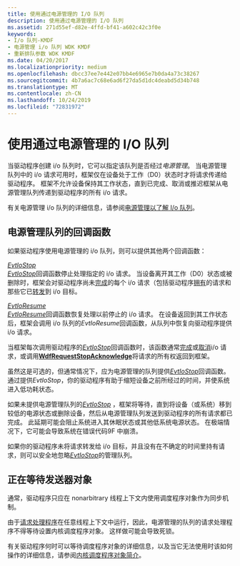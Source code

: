 ```yaml
---
title: 使用通过电源管理的 I/O 队列
description: 使用通过电源管理的 I/O 队列
ms.assetid: 271d55ef-d82e-4ffd-bf41-a602c42c3f0e
keywords:
- I/o 队列-KMDF
- 电源管理 i/o 队列 WDK KMDF
- 重新排队参数 WDK KMDF
ms.date: 04/20/2017
ms.localizationpriority: medium
ms.openlocfilehash: dbcc37ee7e442e07bb4e6965e7b0da4a73c38267
ms.sourcegitcommit: 4b7a6ac7c68e6ad6f27da5d1dc4deabd5d34b748
ms.translationtype: MT
ms.contentlocale: zh-CN
ms.lasthandoff: 10/24/2019
ms.locfileid: "72831972"
---
```

# <a name="using-power-managed-io-queues"></a>使用通过电源管理的 I/O 队列


当驱动程序创建 i/o 队列时，它可以指定该队列是否经过*电源管理*。 当电源管理队列中的 i/o 请求可用时，框架仅在设备处于工作（D0）状态时才将请求传递给驱动程序。 框架不允许设备保持其工作状态，直到已完成、取消或推迟框架从电源管理队列传递到驱动程序的所有 i/o 请求。

有关电源管理 i/o 队列的详细信息，请参阅[电源管理以了解 I/o 队列](power-management-for-i-o-queues.md)。

## <a name="callback-functions-for-power-managed-queues"></a>电源管理队列的回调函数


如果驱动程序使用电源管理的 i/o 队列，则可以提供其他两个回调函数：

<a href="" id="---------evtiostop"></a>[*EvtIoStop*](https://docs.microsoft.com/windows-hardware/drivers/ddi/wdfio/nc-wdfio-evt_wdf_io_queue_io_stop)  
[*EvtIoStop*](https://docs.microsoft.com/windows-hardware/drivers/ddi/wdfio/nc-wdfio-evt_wdf_io_queue_io_stop)回调函数停止处理指定的 i/o 请求。 当设备离开其工作（D0）状态或被删除时，框架会对驱动程序尚未[完成](completing-i-o-requests.md)的每个 i/o 请求（包括驱动程序[拥有](request-ownership.md)的请求和那些它已[转发](forwarding-i-o-requests.md)到 i/o 目标。

<a href="" id="---------evtioresume"></a>[*EvtIoResume*](https://docs.microsoft.com/windows-hardware/drivers/ddi/wdfio/nc-wdfio-evt_wdf_io_queue_io_resume)  
[*EvtIoResume*](https://docs.microsoft.com/windows-hardware/drivers/ddi/wdfio/nc-wdfio-evt_wdf_io_queue_io_resume)回调函数恢复处理以前停止的 i/o 请求。 在设备返回到其工作状态后，框架会调用 i/o 队列的*EvtIoResume*回调函数，从队列中恢复向驱动程序提供 i/o 请求。

当框架每次调用驱动程序的[*EvtIoStop*](https://docs.microsoft.com/windows-hardware/drivers/ddi/wdfio/nc-wdfio-evt_wdf_io_queue_io_stop)回调函数时，该函数通常[完成](completing-i-o-requests.md)或[取消](canceling-i-o-requests.md)i/o 请求，或调用[**WdfRequestStopAcknowledge**](https://docs.microsoft.com/windows-hardware/drivers/ddi/wdfrequest/nf-wdfrequest-wdfrequeststopacknowledge)将请求的所有权返回到框架。

虽然这是可选的，但通常情况下，应为电源管理的队列提供[*EvtIoStop*](https://docs.microsoft.com/windows-hardware/drivers/ddi/wdfio/nc-wdfio-evt_wdf_io_queue_io_stop)回调函数。 通过提供*EvtIoStop*，你的驱动程序有助于缩短设备之前所经过的时间，并使系统进入低功耗状态。

如果未提供电源管理队列的[*EvtIoStop*](https://docs.microsoft.com/windows-hardware/drivers/ddi/wdfio/nc-wdfio-evt_wdf_io_queue_io_stop) ，框架将等待，直到将设备（或系统）移到较低的电源状态或删除设备，然后从电源管理队列发送到驱动程序的所有请求都已完成。 此延期可能会阻止系统进入其休眠状态或其他低系统电源状态。 在极端情况下，它可能会导致系统在错误代码9F 中崩溃。

如果你的驱动程序未将请求转发给 i/o 目标，并且没有在不确定的时间里持有请求，则可以安全地忽略[*EvtIoStop*](https://docs.microsoft.com/windows-hardware/drivers/ddi/wdfio/nc-wdfio-evt_wdf_io_queue_io_stop)的管理队列。

## <a name="waiting-for-dispatcher-objects"></a>正在等待发送器对象


通常，驱动程序只应在 nonarbitrary 线程上下文内使用调度程序对象作为同步机制。

由于[请求处理程序](request-handlers.md)在任意线程上下文中运行，因此，电源管理的队列的请求处理程序不得等待设置内核调度程序对象。 这样做可能会导致死锁。

有关驱动程序何时可以等待调度程序对象的详细信息，以及当它无法使用时该如何操作的详细信息，请参阅[内核调度程序对象简介](https://docs.microsoft.com/windows-hardware/drivers/kernel/introduction-to-kernel-dispatcher-objects)。

 

 





